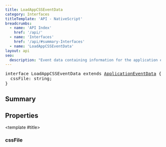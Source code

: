 ```yaml
---
title: LoadAppCSSEventData
category: Interfaces
titleTemplate: 'API - NativeScript'
breadcrumbs: 
  - name: 'API Index'
    href: '/api/'
  - name: 'Interfaces'
    href: '/api/#summary-Interfaces'
  - name: 'LoadAppCSSEventData'
layout: api
seo:
  description: "Event data containing information for the application events."
---
```


<!-- This page is auto generated, do not edit manually. -->
<!-- Run "yarn generate:api-docs" to regenerate -->

<script setup lang="ts">
  import { provide } from "vue";
  import API_DATA from "./LoadAppCSSEventData.data.json";
  
  provide('API_DATA', API_DATA);
</script>

<APIRefHierarchy v-once />

<pre class="not-prose [&_a]:text-blue-400 [&_a]:no-underline">interface LoadAppCSSEventData extends <a href="/api/interface/ApplicationEventData">ApplicationEventData</a> {
  cssFile: string;
}</pre>

<APIRefComment commentBase64="eyJibG9ja1RhZ3MiOltdLCJtb2RpZmllclRhZ3MiOnt9LCJzdW1tYXJ5IjpbeyJraW5kIjoidGV4dCIsInRleHQiOiJFdmVudCBkYXRhIGNvbnRhaW5pbmcgaW5mb3JtYXRpb24gZm9yIHRoZSBhcHBsaWNhdGlvbiBldmVudHMuIn1dfQ==" v-once />

## <Heading ignore>Summary</Heading>

<APIRefSummary v-once />

## Properties

<div class="">

<APIRef for="4760" v-once>

<template #title>

### cssFile

</template>

</APIRef>

</div>
